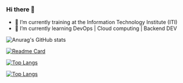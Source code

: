 ### Hi there 👋

- 🔭 I’m currently training at the Information Technology Institute (ITI)
- 🌱 I’m currently learning DevOps | Cloud computing | Backend DEV 

![Anurag's GitHub stats](https://github-readme-stats.vercel.app/api?username=MahaElomey&show_icons=true&theme=codeSTACKr)

[![Readme Card](https://github-readme-stats.vercel.app/api/pin/?username=MahaElomey&show_icons=true&theme=codeSTACKr&repo=github-readme-stats)](https://github.com/anuraghazra/github-readme-stats)

[![Top Langs](https://github-readme-stats.vercel.app/api/top-langs/?username=MahaElomey&layout=radical)](https://github.com/anuraghazra/github-readme-stats)


[![Top Langs](https://github-readme-stats.vercel.app/api/top-langs/?username=MahaElomey&langs_count=20#gh-dark-mode-only)](https://github.com/anuraghazra/github-readme-stats)


